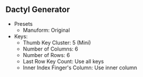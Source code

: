 ## Dactyl Generator

- Presets
    - Manuform: Original
- Keys:
    - Thumb Key Cluster: 5 (Mini)
    - Number of Columns: 6
    - Number of Rows: 6
    - Last Row Key Count: Use all keys
    - Inner Index Finger's Column: Use inner column
